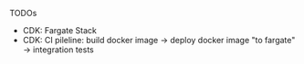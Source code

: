 TODOs
* CDK: Fargate Stack
* CDK: CI pileline: build docker image -> deploy docker image "to fargate" -> integration tests

